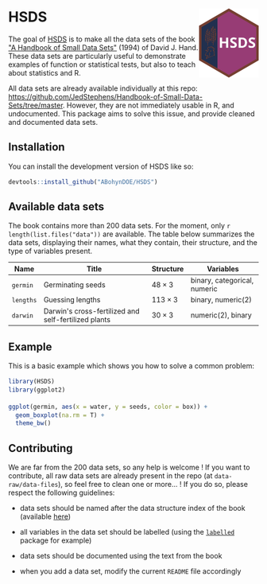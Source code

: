 # HSDS <img src="man/figures/logo.svg" align="right" height="139"/>

The goal of [HSDS](https://github.com/ABohynDOE/HSDS) is to make all the data sets of the book ["A Handbook of Small Data Sets"](https://www.routledge.com/A-Handbook-of-Small-Data-Sets/Hand-Daly-McConway-Lunn-Ostrowski/p/book/9780367449667) (1994) of David J. Hand. These data sets are particularly useful to demonstrate examples of function or statistical tests, but also to teach about statistics and R.

All data sets are already available individually at this repo: <https://github.com/JedStephens/Handbook-of-Small-Data-Sets/tree/master>. However, they are not immediately usable in R, and undocumented. This package aims to solve this issue, and provide cleaned and documented data sets.

## Installation

You can install the development version of HSDS like so:

``` r
devtools::install_github("ABohynDOE/HSDS")
```

## Available data sets

The book contains more than 200 data sets. For the moment, only `r length(list.files("data"))` are available. The table below summarizes the data sets, displaying their names, what they contain, their structure, and the type of variables present.

| Name      | Title                                                | Structure      | Variables                    |
|------------------|------------------|------------------|-------------------|
| `germin`  | Germinating seeds                                    | $48 \times 3$  | binary, categorical, numeric |
| `lengths` | Guessing lengths                                     | $113 \times 3$ | binary, numeric(2)           |
| `darwin`  | Darwin's cross-fertilized and self-fertilized plants | $30 \times 3$  | numeric(2), binary           |

## Example

This is a basic example which shows you how to solve a common problem:

``` r
library(HSDS)
library(ggplot2)

ggplot(germin, aes(x = water, y = seeds, color = box)) +
  geom_boxplot(na.rm = T) +
  theme_bw()
```

## Contributing

We are far from the 200 data sets, so any help is welcome ! If you want to contribute, all raw data sets are already present in the repo (at `data-raw/data-files`), so feel free to clean one or more... ! If you do so, please respect the following guidelines:

-   data sets should be named after the data structure index of the book (available [here](https://github.com/JedStephens/Handbook-of-Small-Data-Sets/blob/master/data_structure_index_HSDS.pdf))

-   all variables in the data set should be labelled (using the [`labelled`](https://cran.r-project.org/web/packages/labelled/vignettes/intro_labelled.html) package for example)

-   data sets should be documented using the text from the book

-   when you add a data set, modify the current `README` file accordingly
